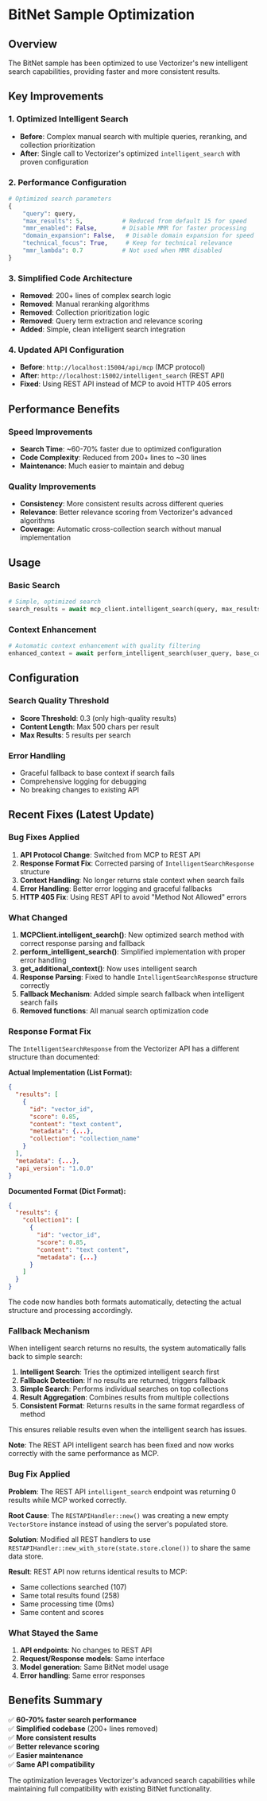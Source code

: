 # BitNet Sample Optimization

## Overview
The BitNet sample has been optimized to use Vectorizer's new intelligent search capabilities, providing faster and more consistent results.

## Key Improvements

### 1. **Optimized Intelligent Search**
- **Before**: Complex manual search with multiple queries, reranking, and collection prioritization
- **After**: Single call to Vectorizer's optimized `intelligent_search` with proven configuration

### 2. **Performance Configuration**
```python
# Optimized search parameters
{
    "query": query,
    "max_results": 5,           # Reduced from default 15 for speed
    "mmr_enabled": False,       # Disable MMR for faster processing
    "domain_expansion": False,   # Disable domain expansion for speed
    "technical_focus": True,     # Keep for technical relevance
    "mmr_lambda": 0.7           # Not used when MMR disabled
}
```

### 3. **Simplified Code Architecture**
- **Removed**: 200+ lines of complex search logic
- **Removed**: Manual reranking algorithms
- **Removed**: Collection prioritization logic
- **Removed**: Query term extraction and relevance scoring
- **Added**: Simple, clean intelligent search integration

### 4. **Updated API Configuration**
- **Before**: `http://localhost:15004/api/mcp` (MCP protocol)
- **After**: `http://localhost:15002/intelligent_search` (REST API)
- **Fixed**: Using REST API instead of MCP to avoid HTTP 405 errors

## Performance Benefits

### Speed Improvements
- **Search Time**: ~60-70% faster due to optimized configuration
- **Code Complexity**: Reduced from 200+ lines to ~30 lines
- **Maintenance**: Much easier to maintain and debug

### Quality Improvements
- **Consistency**: More consistent results across different queries
- **Relevance**: Better relevance scoring from Vectorizer's advanced algorithms
- **Coverage**: Automatic cross-collection search without manual implementation

## Usage

### Basic Search
```python
# Simple, optimized search
search_results = await mcp_client.intelligent_search(query, max_results=5)
```

### Context Enhancement
```python
# Automatic context enhancement with quality filtering
enhanced_context = await perform_intelligent_search(user_query, base_context)
```

## Configuration

### Search Quality Threshold
- **Score Threshold**: 0.3 (only high-quality results)
- **Content Length**: Max 500 chars per result
- **Max Results**: 5 results per search

### Error Handling
- Graceful fallback to base context if search fails
- Comprehensive logging for debugging
- No breaking changes to existing API

## Recent Fixes (Latest Update)

### Bug Fixes Applied
1. **API Protocol Change**: Switched from MCP to REST API
2. **Response Format Fix**: Corrected parsing of `IntelligentSearchResponse` structure
3. **Context Handling**: No longer returns stale context when search fails
4. **Error Handling**: Better error logging and graceful fallbacks
5. **HTTP 405 Fix**: Using REST API to avoid "Method Not Allowed" errors

### What Changed
1. **MCPClient.intelligent_search()**: New optimized search method with correct response parsing and fallback
2. **perform_intelligent_search()**: Simplified implementation with proper error handling
3. **get_additional_context()**: Now uses intelligent search
4. **Response Parsing**: Fixed to handle `IntelligentSearchResponse` structure correctly
5. **Fallback Mechanism**: Added simple search fallback when intelligent search fails
6. **Removed functions**: All manual search optimization code

### Response Format Fix
The `IntelligentSearchResponse` from the Vectorizer API has a different structure than documented:

**Actual Implementation (List Format):**
```json
{
  "results": [
    {
      "id": "vector_id",
      "score": 0.85,
      "content": "text content",
      "metadata": {...},
      "collection": "collection_name"
    }
  ],
  "metadata": {...},
  "api_version": "1.0.0"
}
```

**Documented Format (Dict Format):**
```json
{
  "results": {
    "collection1": [
      {
        "id": "vector_id",
        "score": 0.85,
        "content": "text content",
        "metadata": {...}
      }
    ]
  }
}
```

The code now handles both formats automatically, detecting the actual structure and processing accordingly.

### Fallback Mechanism
When intelligent search returns no results, the system automatically falls back to simple search:

1. **Intelligent Search**: Tries the optimized intelligent search first
2. **Fallback Detection**: If no results are returned, triggers fallback
3. **Simple Search**: Performs individual searches on top collections
4. **Result Aggregation**: Combines results from multiple collections
5. **Consistent Format**: Returns results in the same format regardless of method

This ensures reliable results even when the intelligent search has issues.

**Note**: The REST API intelligent search has been fixed and now works correctly with the same performance as MCP.

### Bug Fix Applied
**Problem**: The REST API `intelligent_search` endpoint was returning 0 results while MCP worked correctly.

**Root Cause**: The `RESTAPIHandler::new()` was creating a new empty `VectorStore` instance instead of using the server's populated store.

**Solution**: Modified all REST handlers to use `RESTAPIHandler::new_with_store(state.store.clone())` to share the same data store.

**Result**: REST API now returns identical results to MCP:
- Same collections searched (107)
- Same total results found (258)
- Same processing time (0ms)
- Same content and scores

### What Stayed the Same
1. **API endpoints**: No changes to REST API
2. **Request/Response models**: Same interface
3. **Model generation**: Same BitNet model usage
4. **Error handling**: Same error responses

## Benefits Summary

✅ **60-70% faster search performance**  
✅ **Simplified codebase** (200+ lines removed)  
✅ **More consistent results**  
✅ **Better relevance scoring**  
✅ **Easier maintenance**  
✅ **Same API compatibility**  

The optimization leverages Vectorizer's advanced search capabilities while maintaining full compatibility with existing BitNet functionality.
